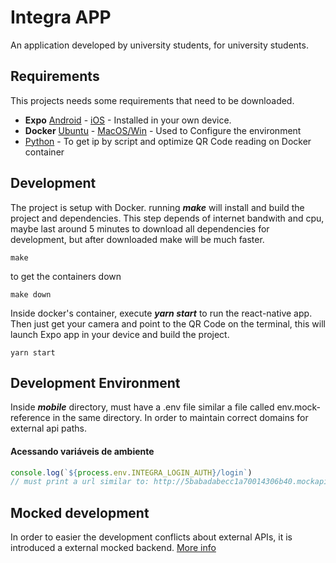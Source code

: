 # Integra APP
An application developed by university students, for university students.

## Requirements
This projects needs some requirements that need to be downloaded.

* **Expo**  [Android](https://play.google.com/store/apps/details?id=host.exp.exponent&hl=pt_BR) - [iOS](https://itunes.apple.com/us/app/expo-client/id982107779?mt=8) - Installed in your own device.
* **Docker**  [Ubuntu](https://docs.docker.com/install/linux/docker-ce/ubuntu/) - [MacOS/Win](https://www.docker.com/products/docker-desktop) - Used to Configure the environment
* [Python](https://www.python.org/) - To get ip by script and optimize QR Code reading on Docker container


## Development
The project is setup with Docker. running ***make*** will install and build the project and dependencies. This step depends of internet bandwith and cpu, maybe last around 5 minutes to download all dependencies for development, but after downloaded make will be much faster. 

```shell
make
```
to get the containers down
```shell
make down
```
Inside docker's container, execute ***yarn start*** to run the react-native app. Then just get your camera and point to the QR Code on the terminal, this will launch Expo app in your device and build the project.

```shell
yarn start
```
## Development Environment

Inside ***mobile*** directory, must have a .env file similar a file called env.mock-reference in the same directory. In order to maintain correct domains for external api paths.

#### Acessando variáveis de ambiente
```js
console.log(`${process.env.INTEGRA_LOGIN_AUTH}/login`)
// must print a url similar to: http://5babadabecc1a70014306b40.mockapi.io/api/rest-auth/login
```

## Mocked development
In order to easier the development conflicts about external APIs, it is introduced a external mocked backend. [More info](https://www.mockapi.io/)

